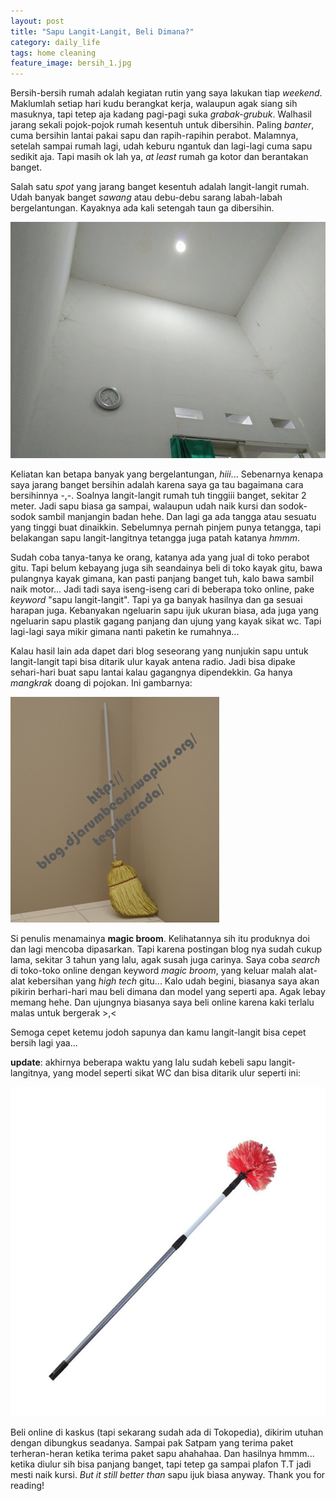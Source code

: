 ```yaml
---
layout: post
title: "Sapu Langit-Langit, Beli Dimana?"
category: daily_life
tags: home cleaning
feature_image: bersih_1.jpg
---  
```


Bersih-bersih rumah adalah kegiatan rutin yang saya lakukan tiap _weekend_. Maklumlah setiap hari kudu berangkat kerja, walaupun agak siang sih masuknya, tapi tetep aja kadang pagi-pagi suka _grabak-grubuk_. Walhasil jarang sekali pojok-pojok rumah kesentuh untuk dibersihin. Paling _banter_, cuma bersihin lantai pakai sapu dan rapih-rapihin perabot. Malamnya, setelah sampai rumah lagi, udah keburu ngantuk dan lagi-lagi cuma sapu sedikit aja. Tapi masih ok lah ya, _at least_ rumah ga kotor dan berantakan banget.

Salah satu _spot_ yang jarang banget kesentuh adalah langit-langit rumah. Udah banyak banget _sawang_ atau debu-debu sarang labah-labah bergelantungan. Kayaknya ada kali setengah taun ga dibersihin.

![langit-langit rumah](/assets/img/bersih_2.jpg)


Keliatan kan betapa banyak yang bergelantungan, _hiii_... Sebenarnya kenapa saya jarang banget bersihin adalah karena saya ga tau bagaimana cara bersihinnya -,-. Soalnya langit-langit rumah tuh tinggiii banget, sekitar 2 meter. Jadi sapu biasa ga sampai, walaupun udah naik kursi dan sodok-sodok sambil manjangin badan hehe. Dan lagi ga ada tangga atau sesuatu yang tinggi buat dinaikkin. Sebelumnya pernah pinjem punya tetangga, tapi belakangan sapu langit-langitnya tetangga juga patah katanya _hmmm_.

Sudah coba tanya-tanya ke orang, katanya ada yang jual di toko perabot gitu. Tapi belum kebayang juga sih seandainya beli di toko kayak gitu, bawa pulangnya kayak gimana, kan pasti panjang banget tuh, kalo bawa sambil naik motor...
Jadi tadi saya iseng-iseng cari di beberapa toko online, pake _keyword_  "sapu langit-langit". Tapi ya ga banyak hasilnya dan ga sesuai harapan juga. Kebanyakan ngeluarin sapu ijuk ukuran biasa, ada juga yang ngeluarin sapu plastik gagang panjang dan ujung yang kayak sikat wc. Tapi lagi-lagi saya mikir gimana nanti paketin ke rumahnya...

Kalau hasil lain ada dapet dari blog seseorang yang nunjukin sapu untuk langit-langit tapi bisa ditarik ulur kayak antena radio. Jadi bisa dipake sehari-hari buat sapu lantai kalau gagangnya dipendekkin. Ga hanya _mangkrak_ doang di pojokan. Ini gambarnya:

![sapu langit](/assets/img/bersih_3.png)


Si penulis menamainya __magic broom__. Kelihatannya sih itu produknya doi dan lagi mencoba dipasarkan. Tapi karena postingan blog nya sudah cukup lama, sekitar 3 tahun yang lalu, agak susah juga carinya. Saya coba _search_ di toko-toko online dengan keyword _magic broom_, yang keluar malah alat-alat kebersihan yang _high tech_ gitu... Kalo udah begini, biasanya saya akan pikirin berhari-hari mau beli dimana dan model yang seperti apa. Agak lebay memang hehe. Dan ujungnya biasanya saya beli online karena kaki terlalu malas untuk bergerak >,<

Semoga cepet ketemu jodoh sapunya dan kamu langit-langit bisa cepet bersih lagi yaa...


__update__: akhirnya beberapa waktu yang lalu sudah kebeli sapu langit-langitnya, yang model seperti sikat WC dan bisa ditarik ulur seperti ini:

![beli_sapu](/assets/img/belisapu.jpg)

Beli online di kaskus (tapi sekarang sudah ada di Tokopedia), dikirim utuhan dengan dibungkus seadanya. Sampai pak Satpam yang terima paket terheran-heran ketika terima paket sapu ahahahaa. Dan hasilnya hmmm... ketika diulur sih bisa panjang banget, tapi tetep ga sampai plafon T.T jadi mesti naik kursi. _But it still better than_ sapu ijuk biasa anyway. 
Thank you for reading!
